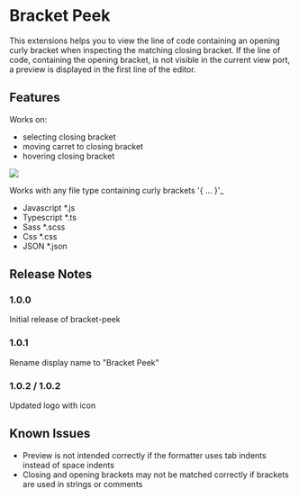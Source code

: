 
# Bracket Peek

This extensions helps you to view the line of code containing an opening curly bracket when inspecting the matching closing bracket.
If the line of code, containing the opening bracket, is not visible in the current view port, a preview is displayed in the first line of the editor.

## Features
Works on:
- selecting closing bracket
- moving carret to closing bracket
- hovering closing bracket

![](https://raw.githubusercontent.com/j0meinaster/bracket-peek/master/preview.gif)


Works with any file type containing curly brackets '{ ... }'_
- Javascript    *.js
- Typescript    *.ts
- Sass          *.scss
- Css           *.css
- JSON          *.json

## Release Notes

### 1.0.0
Initial release of bracket-peek
### 1.0.1
Rename display name to "Bracket Peek"
### 1.0.2 / 1.0.2
Updated logo with icon

## Known Issues

- Preview is not intended correctly if the formatter uses tab indents instead of space indents
- Closing and opening brackets may not be matched correctly if brackets are used in strings or comments